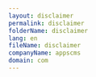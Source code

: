```yaml
---
layout: disclaimer
permalink: disclaimer
folderName: disclaimer
lang: en
fileName: disclaimer
companyName: appscms
domain: com
---
```

